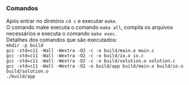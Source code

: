 ### Comandos
Após entrar no diretório `cd c` e executar `make`.  
O comando make executa o comando `make all`, compila os arquivos necessários e executa o comando `make exec`.  
Detalhes dos comandos que são executados:  
`mkdir -p build`  
`gcc -std=c11 -Wall -Wextra -O2 -c -o build/main.o main.c`  
`gcc -std=c11 -Wall -Wextra -O2 -c -o build/io.o io.c`  
`gcc -std=c11 -Wall -Wextra -O2 -c -o build/solution.o solution.c`  
`gcc -std=c11 -Wall -Wextra -O2 -o build/app build/main.o build/io.o build/solution.o`  
`./build/app`  

